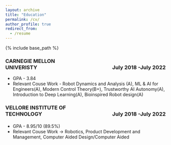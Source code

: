 ```yaml
---
layout: archive
title: "Education"
permalink: /cv/
author_profile: true
redirect_from:
  - /resume
---
```


{% include base_path %}

<p><h3><span style="text-align:left; display:inline-block; width:50%;">CARNEGIE MELLON UNIVERISTY</span><span style="text-align:right; display:inline-block; width:50%;">July 2018 -July 2022</span></h3></p>

  *  GPA - 3.84 
  *  Relevant Couse Work - Robot Dynamics and Analysis (A), ML & AI for Engineers(A), Modern Control Theory(B+), Trustworthy AI Autonomy(A), Introduction to Deep Learning(A), Bioinspired Robot design(A)



<p><h3><span style="text-align:left; display:inline-block; width:50%;">VELLORE INSTITUTE OF TECHNOLOGY</span><span style="text-align:right; display:inline-block; width:50%;">July 2018 -July 2022</span></h3></p>
<h4></h4>

  *  GPA - 8.95/10 (89.5%)
  *  Relevant Couse Work -> Robotics, Product Development and Management, Computer Aided Design/Computer Aided